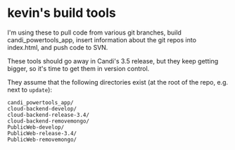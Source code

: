 # kevin's build tools

I'm using these to pull code from various git branches, build candi\_powertools\_app, insert information about the git repos into index.html, and push code to SVN.

These tools should go away in Candi's 3.5 release, but they keep getting bigger, so it's time to get them in version control.

They assume that the following directories exist (at the root of the repo, e.g. next to `update`):

    candi_powertools_app/
    cloud-backend-develop/
    cloud-backend-release-3.4/
    cloud-backend-removemongo/
    PublicWeb-develop/
    PublicWeb-release-3.4/
    PublicWeb-removemongo/


